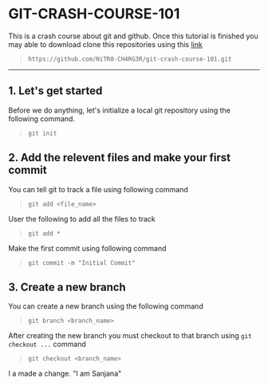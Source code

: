 # GIT-CRASH-COURSE-101

This is a crash course about git and github. Once this tutorial is finished you may able to download clone this repositories using this [link](https://github.com/NiTR0-CH4RG3R/git-crash-course-101.git)

> ```https://github.com/NiTR0-CH4RG3R/git-crash-course-101.git```

---

## 1. Let's get started

Before we do anything, let's initialize a local git repository using the following command.

> ```git init```

## 2. Add the relevent files and make your first commit

You can tell git to track a file using following command

> ```git add <file_name>```

User the following to add all the files to track

> ```git add *```

Make the first commit using following command

> ```git commit -m "Initial Commit"```

## 3. Create a new branch

You can create a new branch using the following command

> ```git branch <branch_name>```

After creating the new branch you must checkout to that branch using ```git checkout ...``` command

> ```git checkout <branch_name>```

I a made a change. "I am Sanjana"